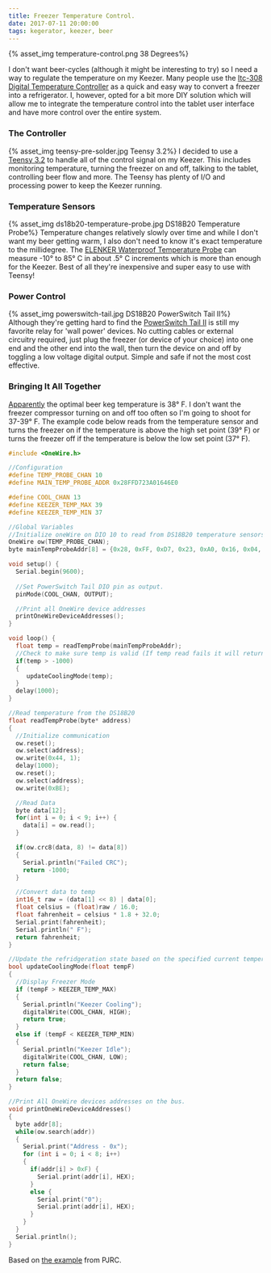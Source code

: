 ```yaml
---
title: Freezer Temperature Control.
date: 2017-07-11 20:00:00
tags: kegerator, keezer, beer
---
```


{% asset_img temperature-control.png 38 Degrees%}


I don't want beer-cycles (although it might be interesting to try) so I need a way to regulate the temperature on my Keezer.  Many people use the <a target="_blank" href="https://www.amazon.com/gp/product/B011296704/ref=as_li_tl?ie=UTF8&camp=1789&creative=9325&creativeASIN=B011296704&linkCode=as2&tag=samkristoff-20&linkId=d887d015a837b61cf2144f9deb1b1019">Itc-308 Digital Temperature Controller</a> as a quick and easy way to convert a freezer into a refrigerator.  I, however, opted for a bit more DIY solution which will allow me to integrate the temperature control into the tablet user interface and have more control over the entire system.

### The Controller
{% asset_img teensy-pre-solder.jpg Teensy 3.2%}
I decided to use a <a target="_blank" href="https://www.amazon.com/gp/product/B015M3K5NG/ref=as_li_tl?ie=UTF8&camp=1789&creative=9325&creativeASIN=B015M3K5NG&linkCode=as2&tag=samkristoff-20&linkId=40ba9b1a98676ba627857f9454fd03a3">Teensy 3.2</a> to handle all of the control signal on my Keezer.  This includes monitoring temperature, turning the freezer on and off, talking to the tablet, controlling beer flow and more.  The Teensy has plenty of I/O and processing power to keep the Keezer running.

### Temperature Sensors
{% asset_img ds18b20-temperature-probe.jpg DS18B20 Temperature Probe%}
Temperature changes relatively slowly over time and while I don't want my beer getting warm, I also don't need to know it's exact temperature to the millidegree.  The <a target="_blank" href="https://www.amazon.com/gp/product/B01DQQPR2A/ref=as_li_tl?ie=UTF8&camp=1789&creative=9325&creativeASIN=B01DQQPR2A&linkCode=as2&tag=samkristoff-20&linkId=c1479bcef02a55085069730c91cdd5fe">ELENKER Waterproof Temperature Probe</a> can measure -10° to 85° C in about .5° C increments which is more than enough for the Keezer.  Best of all they're inexpensive and super easy to use with Teensy!

### Power Control
{% asset_img powerswitch-tail.jpg DS18B20 PowerSwitch Tail II%}
Although they're getting hard to find the <a target="_blank" href="https://www.amazon.com/gp/product/B00B888VHM/ref=as_li_tl?ie=UTF8&camp=1789&creative=9325&creativeASIN=B00B888VHM&linkCode=as2&tag=samkristoff-20&linkId=1df647d959134c8c05da3f4793851483">PowerSwitch Tail II</a> is still my favorite relay for 'wall power' devices.  No cutting cables or external circuitry required, just plug the freezer (or device of your choice) into one end and the other end into the wall, then turn the device on and off by toggling a low voltage digital output.  Simple and safe if not the most cost effective.

### Bringing It All Together
[Apparently](http://bfy.tw/CqWR) the optimal beer keg temperature is 38° F.  I don't want the freezer compressor turning on and off too often so I'm going to shoot for 37-39° F.  The example code below reads from the temperature sensor and turns the freezer on if the temperature is above the high set point (39° F) or turns the freezer off if the temperature is below the low set point (37° F). 

```C++
#include <OneWire.h>

//Configuration
#define TEMP_PROBE_CHAN 10
#define MAIN_TEMP_PROBE_ADDR 0x28FFD723A01646E0

#define COOL_CHAN 13
#define KEEZER_TEMP_MAX 39
#define KEEZER_TEMP_MIN 37

//Global Variables
//Initialize oneWire on DIO 10 to read from DS18B20 temperature sensors
OneWire ow(TEMP_PROBE_CHAN);
byte mainTempProbeAddr[8] = {0x28, 0xFF, 0xD7, 0x23, 0xA0, 0x16, 0x04, 0x6E};

void setup() {
  Serial.begin(9600);
  
  //Set PowerSwitch Tail DIO pin as output.
  pinMode(COOL_CHAN, OUTPUT);

  //Print all OneWire device addresses
  printOneWireDeviceAddresses();
}

void loop() {  
  float temp = readTempProbe(mainTempProbeAddr);
  //Check to make sure temp is valid (If temp read fails it will return -1000)
  if(temp > -1000)
  {
     updateCoolingMode(temp);    
  } 
  delay(1000);
}

//Read temperature from the DS18B20
float readTempProbe(byte* address)
{  
  //Initialize communication
  ow.reset();
  ow.select(address);
  ow.write(0x44, 1);
  delay(1000); 
  ow.reset(); 
  ow.select(address);    
  ow.write(0xBE);  

  //Read Data
  byte data[12];
  for(int i = 0; i < 9; i++) {
    data[i] = ow.read();   
  }

  if(ow.crc8(data, 8) != data[8])
  {
    Serial.println("Failed CRC");
    return -1000;
  }

  //Convert data to temp
  int16_t raw = (data[1] << 8) | data[0];  
  float celsius = (float)raw / 16.0;
  float fahrenheit = celsius * 1.8 + 32.0; 
  Serial.print(fahrenheit);
  Serial.println(" F");
  return fahrenheit;
}

//Update the refridgeration state based on the specified current temperature in F.  This function returns true when cooling is enabled and false otherwise.
bool updateCoolingMode(float tempF)
{
  //Display Freezer Mode
  if (tempF > KEEZER_TEMP_MAX)
  {
    Serial.println("Keezer Cooling");
    digitalWrite(COOL_CHAN, HIGH);
    return true;
  }
  else if (tempF < KEEZER_TEMP_MIN)
  {
    Serial.println("Keezer Idle");
    digitalWrite(COOL_CHAN, LOW);
    return false;
  }
  return false;
}

//Print All OneWire devices addresses on the bus.
void printOneWireDeviceAddresses()
{
  byte addr[8];
  while(ow.search(addr)) 
  {
    Serial.print("Address - 0x");
    for (int i = 0; i < 8; i++) 
    {   
      if(addr[i] > 0xF) {
        Serial.print(addr[i], HEX);  
      }
      else {
        Serial.print("0");  
        Serial.print(addr[i], HEX);  
      }      
    }
  }
  Serial.println();
}
```
Based on [the example](https://www.pjrc.com/teensy/td_libs_OneWire.html) from PJRC.